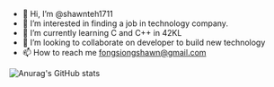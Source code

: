 - 👋 Hi, I’m @shawnteh1711
- 👀 I’m interested in finding a job in technology company.
- 🌱 I’m currently learning C and C++ in 42KL
- 💞️ I’m looking to collaborate on developer to build new technology 
- 📫 How to reach me fongsiongshawn@gmail.com

<!---
shawnteh1711/shawnteh1711 is a ✨ special ✨ repository because its `README.md` (this file) appears on your GitHub profile.
You can click the Preview link to take a look at your changes.
--->


![Anurag's GitHub stats](https://github-readme-stats.vercel.app/api?username=shawnteh1711&show_icons=true&theme=transparent)

